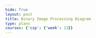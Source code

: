 ```yaml
---
hide: True
layout: post
title: Binary Image Processing Diagram
type: plans
courses: {'csp': {'week': 13}}
---
```


<html lang="en">
<head>
  <meta charset="UTF-8">
  <meta name="viewport" content="width=device-width, initial-scale=1.0">
  <title>Image Processing with JS</title>
</head>
<body>


  <div class="mxgraph" style="max-width:100%;border:1px solid transparent;" data-mxgraph="{&quot;highlight&quot;:&quot;#0000ff&quot;,&quot;nav&quot;:true,&quot;resize&quot;:true,&quot;toolbar&quot;:&quot;zoom layers tags lightbox&quot;,&quot;edit&quot;:&quot;_blank&quot;,&quot;xml&quot;:&quot;&lt;mxfile&gt;&lt;diagram id=\&quot;wbkYkKEK_YFlmMeJFoHZ\&quot; name=\&quot;Page-1\&quot;&gt;&lt;mxGraphModel dx=\&quot;871\&quot; dy=\&quot;495\&quot; grid=\&quot;1\&quot; gridSize=\&quot;10\&quot; guides=\&quot;1\&quot; tooltips=\&quot;1\&quot; connect=\&quot;1\&quot; arrows=\&quot;1\&quot; fold=\&quot;1\&quot; page=\&quot;1\&quot; pageScale=\&quot;1\&quot; pageWidth=\&quot;850\&quot; pageHeight=\&quot;1100\&quot; math=\&quot;0\&quot; shadow=\&quot;0\&quot;&gt;&lt;root&gt;&lt;mxCell id=\&quot;0\&quot;/&gt;&lt;mxCell id=\&quot;1\&quot; parent=\&quot;0\&quot;/&gt;&lt;mxCell id=\&quot;5\&quot; style=\&quot;edgeStyle=none;html=1;\&quot; edge=\&quot;1\&quot; parent=\&quot;1\&quot; source=\&quot;2\&quot; target=\&quot;4\&quot;&gt;&lt;mxGeometry relative=\&quot;1\&quot; as=\&quot;geometry\&quot;/&gt;&lt;/mxCell&gt;&lt;mxCell id=\&quot;2\&quot; value=\&quot;&amp;lt;span style=&amp;quot;border: 0px solid rgb(217, 217, 227); box-sizing: border-box; --tw-border-spacing-x: 0; --tw-border-spacing-y: 0; --tw-translate-x: 0; --tw-translate-y: 0; --tw-rotate: 0; --tw-skew-x: 0; --tw-skew-y: 0; --tw-scale-x: 1; --tw-scale-y: 1; --tw-pan-x: ; --tw-pan-y: ; --tw-pinch-zoom: ; --tw-scroll-snap-strictness: proximity; --tw-gradient-from-position: ; --tw-gradient-via-position: ; --tw-gradient-to-position: ; --tw-ordinal: ; --tw-slashed-zero: ; --tw-numeric-figure: ; --tw-numeric-spacing: ; --tw-numeric-fraction: ; --tw-ring-inset: ; --tw-ring-offset-width: 0px; --tw-ring-offset-color: #fff; --tw-ring-color: rgba(69,89,164,0.5); --tw-ring-offset-shadow: 0 0 transparent; --tw-ring-shadow: 0 0 transparent; --tw-shadow: 0 0 transparent; --tw-shadow-colored: 0 0 transparent; --tw-blur: ; --tw-brightness: ; --tw-contrast: ; --tw-grayscale: ; --tw-hue-rotate: ; --tw-invert: ; --tw-saturate: ; --tw-sepia: ; --tw-drop-shadow: ; --tw-backdrop-blur: ; --tw-backdrop-brightness: ; --tw-backdrop-contrast: ; --tw-backdrop-grayscale: ; --tw-backdrop-hue-rotate: ; --tw-backdrop-invert: ; --tw-backdrop-opacity: ; --tw-backdrop-saturate: ; --tw-backdrop-sepia: ; font-weight: 600; color: var(--tw-prose-bold); font-family: Söhne, ui-sans-serif, system-ui, -apple-system, &amp;amp;quot;Segoe UI&amp;amp;quot;, Roboto, Ubuntu, Cantarell, &amp;amp;quot;Noto Sans&amp;amp;quot;, sans-serif, &amp;amp;quot;Helvetica Neue&amp;amp;quot;, Arial, &amp;amp;quot;Apple Color Emoji&amp;amp;quot;, &amp;amp;quot;Segoe UI Emoji&amp;amp;quot;, &amp;amp;quot;Segoe UI Symbol&amp;amp;quot;, &amp;amp;quot;Noto Color Emoji&amp;amp;quot;; font-size: 16px; text-align: left;&amp;quot;&amp;gt;Load Image&amp;lt;/span&amp;gt;&amp;lt;span style=&amp;quot;caret-color: rgb(209, 213, 219); color: rgb(209, 213, 219); font-family: Söhne, ui-sans-serif, system-ui, -apple-system, &amp;amp;quot;Segoe UI&amp;amp;quot;, Roboto, Ubuntu, Cantarell, &amp;amp;quot;Noto Sans&amp;amp;quot;, sans-serif, &amp;amp;quot;Helvetica Neue&amp;amp;quot;, Arial, &amp;amp;quot;Apple Color Emoji&amp;amp;quot;, &amp;amp;quot;Segoe UI Emoji&amp;amp;quot;, &amp;amp;quot;Segoe UI Symbol&amp;amp;quot;, &amp;amp;quot;Noto Color Emoji&amp;amp;quot;; font-size: 16px; text-align: left; background-color: rgb(52, 53, 65);&amp;quot;&amp;gt;:&amp;lt;/span&amp;gt;\&quot; style=\&quot;rounded=1;whiteSpace=wrap;html=1;\&quot; vertex=\&quot;1\&quot; parent=\&quot;1\&quot;&gt;&lt;mxGeometry x=\&quot;250\&quot; y=\&quot;110\&quot; width=\&quot;120\&quot; height=\&quot;60\&quot; as=\&quot;geometry\&quot;/&gt;&lt;/mxCell&gt;&lt;mxCell id=\&quot;3\&quot; value=\&quot;User Provides link to the image\&quot; style=\&quot;whiteSpace=wrap;html=1;\&quot; vertex=\&quot;1\&quot; parent=\&quot;1\&quot;&gt;&lt;mxGeometry x=\&quot;380\&quot; y=\&quot;110\&quot; width=\&quot;120\&quot; height=\&quot;60\&quot; as=\&quot;geometry\&quot;/&gt;&lt;/mxCell&gt;&lt;mxCell id=\&quot;15\&quot; style=\&quot;edgeStyle=none;html=1;exitX=0.5;exitY=1;exitDx=0;exitDy=0;\&quot; edge=\&quot;1\&quot; parent=\&quot;1\&quot; source=\&quot;4\&quot; target=\&quot;8\&quot;&gt;&lt;mxGeometry relative=\&quot;1\&quot; as=\&quot;geometry\&quot;/&gt;&lt;/mxCell&gt;&lt;mxCell id=\&quot;16\&quot; style=\&quot;edgeStyle=none;html=1;entryX=0.5;entryY=0;entryDx=0;entryDy=0;\&quot; edge=\&quot;1\&quot; parent=\&quot;1\&quot; source=\&quot;4\&quot; target=\&quot;7\&quot;&gt;&lt;mxGeometry relative=\&quot;1\&quot; as=\&quot;geometry\&quot;/&gt;&lt;/mxCell&gt;&lt;mxCell id=\&quot;17\&quot; style=\&quot;edgeStyle=none;html=1;exitX=1;exitY=0.5;exitDx=0;exitDy=0;entryX=0.588;entryY=-0.042;entryDx=0;entryDy=0;entryPerimeter=0;\&quot; edge=\&quot;1\&quot; parent=\&quot;1\&quot; source=\&quot;4\&quot; target=\&quot;9\&quot;&gt;&lt;mxGeometry relative=\&quot;1\&quot; as=\&quot;geometry\&quot;/&gt;&lt;/mxCell&gt;&lt;mxCell id=\&quot;4\&quot; value=\&quot;Display processing options&amp;lt;br&amp;gt;\&quot; style=\&quot;rounded=1;whiteSpace=wrap;html=1;\&quot; vertex=\&quot;1\&quot; parent=\&quot;1\&quot;&gt;&lt;mxGeometry x=\&quot;250\&quot; y=\&quot;190\&quot; width=\&quot;120\&quot; height=\&quot;70\&quot; as=\&quot;geometry\&quot;/&gt;&lt;/mxCell&gt;&lt;mxCell id=\&quot;6\&quot; value=\&quot;Process image to binary, reverse hex code, and the original image\&quot; style=\&quot;whiteSpace=wrap;html=1;\&quot; vertex=\&quot;1\&quot; parent=\&quot;1\&quot;&gt;&lt;mxGeometry x=\&quot;380\&quot; y=\&quot;180\&quot; width=\&quot;120\&quot; height=\&quot;60\&quot; as=\&quot;geometry\&quot;/&gt;&lt;/mxCell&gt;&lt;mxCell id=\&quot;18\&quot; style=\&quot;edgeStyle=none;html=1;\&quot; edge=\&quot;1\&quot; parent=\&quot;1\&quot; source=\&quot;7\&quot; target=\&quot;10\&quot;&gt;&lt;mxGeometry relative=\&quot;1\&quot; as=\&quot;geometry\&quot;/&gt;&lt;/mxCell&gt;&lt;mxCell id=\&quot;7\&quot; value=\&quot;Binary&amp;lt;br&amp;gt;\&quot; style=\&quot;rounded=1;whiteSpace=wrap;html=1;\&quot; vertex=\&quot;1\&quot; parent=\&quot;1\&quot;&gt;&lt;mxGeometry x=\&quot;60\&quot; y=\&quot;280\&quot; width=\&quot;120\&quot; height=\&quot;60\&quot; as=\&quot;geometry\&quot;/&gt;&lt;/mxCell&gt;&lt;mxCell id=\&quot;19\&quot; style=\&quot;edgeStyle=none;html=1;\&quot; edge=\&quot;1\&quot; parent=\&quot;1\&quot; source=\&quot;8\&quot; target=\&quot;11\&quot;&gt;&lt;mxGeometry relative=\&quot;1\&quot; as=\&quot;geometry\&quot;/&gt;&lt;/mxCell&gt;&lt;mxCell id=\&quot;8\&quot; value=\&quot;Reverse Hex Code\&quot; style=\&quot;rounded=1;whiteSpace=wrap;html=1;\&quot; vertex=\&quot;1\&quot; parent=\&quot;1\&quot;&gt;&lt;mxGeometry x=\&quot;240\&quot; y=\&quot;270\&quot; width=\&quot;120\&quot; height=\&quot;60\&quot; as=\&quot;geometry\&quot;/&gt;&lt;/mxCell&gt;&lt;mxCell id=\&quot;20\&quot; style=\&quot;edgeStyle=none;html=1;\&quot; edge=\&quot;1\&quot; parent=\&quot;1\&quot; source=\&quot;9\&quot; target=\&quot;14\&quot;&gt;&lt;mxGeometry relative=\&quot;1\&quot; as=\&quot;geometry\&quot;/&gt;&lt;/mxCell&gt;&lt;mxCell id=\&quot;9\&quot; value=\&quot;Show original image\&quot; style=\&quot;rounded=1;whiteSpace=wrap;html=1;\&quot; vertex=\&quot;1\&quot; parent=\&quot;1\&quot;&gt;&lt;mxGeometry x=\&quot;400\&quot; y=\&quot;270\&quot; width=\&quot;120\&quot; height=\&quot;60\&quot; as=\&quot;geometry\&quot;/&gt;&lt;/mxCell&gt;&lt;mxCell id=\&quot;10\&quot; value=\&quot;&amp;lt;span style=&amp;quot;caret-color: rgb(209, 213, 219); color: rgb(209, 213, 219); font-family: Söhne, ui-sans-serif, system-ui, -apple-system, &amp;amp;quot;Segoe UI&amp;amp;quot;, Roboto, Ubuntu, Cantarell, &amp;amp;quot;Noto Sans&amp;amp;quot;, sans-serif, &amp;amp;quot;Helvetica Neue&amp;amp;quot;, Arial, &amp;amp;quot;Apple Color Emoji&amp;amp;quot;, &amp;amp;quot;Segoe UI Emoji&amp;amp;quot;, &amp;amp;quot;Segoe UI Symbol&amp;amp;quot;, &amp;amp;quot;Noto Color Emoji&amp;amp;quot;; font-size: 16px; text-align: left; background-color: rgb(2, 2, 3);&amp;quot;&amp;gt;processed into a binary (black and white) format based on a brightness threshold.&amp;lt;/span&amp;gt;\&quot; style=\&quot;rounded=1;whiteSpace=wrap;html=1;\&quot; vertex=\&quot;1\&quot; parent=\&quot;1\&quot;&gt;&lt;mxGeometry x=\&quot;50\&quot; y=\&quot;380\&quot; width=\&quot;120\&quot; height=\&quot;170\&quot; as=\&quot;geometry\&quot;/&gt;&lt;/mxCell&gt;&lt;mxCell id=\&quot;11\&quot; value=\&quot;&amp;lt;span style=&amp;quot;caret-color: rgb(209, 213, 219); color: rgb(209, 213, 219); font-family: Söhne, ui-sans-serif, system-ui, -apple-system, &amp;amp;quot;Segoe UI&amp;amp;quot;, Roboto, Ubuntu, Cantarell, &amp;amp;quot;Noto Sans&amp;amp;quot;, sans-serif, &amp;amp;quot;Helvetica Neue&amp;amp;quot;, Arial, &amp;amp;quot;Apple Color Emoji&amp;amp;quot;, &amp;amp;quot;Segoe UI Emoji&amp;amp;quot;, &amp;amp;quot;Segoe UI Symbol&amp;amp;quot;, &amp;amp;quot;Noto Color Emoji&amp;amp;quot;; font-size: 16px; font-style: normal; font-variant-caps: normal; font-weight: 400; letter-spacing: normal; text-align: left; text-indent: 0px; text-transform: none; word-spacing: 0px; -webkit-text-stroke-width: 0px; text-decoration: none; float: none; display: inline !important; background-color: rgb(33, 33, 41);&amp;quot;&amp;gt; inverts the colors of the image on the canvas. This is done by subtracting each color component (red, green, blue) from 255,&amp;lt;/span&amp;gt;\&quot; style=\&quot;rounded=1;whiteSpace=wrap;html=1;labelBackgroundColor=#020203;\&quot; vertex=\&quot;1\&quot; parent=\&quot;1\&quot;&gt;&lt;mxGeometry x=\&quot;240\&quot; y=\&quot;380\&quot; width=\&quot;140\&quot; height=\&quot;180\&quot; as=\&quot;geometry\&quot;/&gt;&lt;/mxCell&gt;&lt;mxCell id=\&quot;14\&quot; value=\&quot;&amp;lt;span style=&amp;quot;caret-color: rgb(209, 213, 219); color: rgb(209, 213, 219); font-family: Söhne, ui-sans-serif, system-ui, -apple-system, &amp;amp;quot;Segoe UI&amp;amp;quot;, Roboto, Ubuntu, Cantarell, &amp;amp;quot;Noto Sans&amp;amp;quot;, sans-serif, &amp;amp;quot;Helvetica Neue&amp;amp;quot;, Arial, &amp;amp;quot;Apple Color Emoji&amp;amp;quot;, &amp;amp;quot;Segoe UI Emoji&amp;amp;quot;, &amp;amp;quot;Segoe UI Symbol&amp;amp;quot;, &amp;amp;quot;Noto Color Emoji&amp;amp;quot;; font-size: 16px; font-style: normal; font-variant-caps: normal; font-weight: 400; letter-spacing: normal; text-align: left; text-indent: 0px; text-transform: none; word-spacing: 0px; -webkit-text-stroke-width: 0px; text-decoration: none; float: none; display: inline !important; background-color: rgb(0, 0, 0);&amp;quot;&amp;gt;allows the user to revert back to the original image before any processing was applied.&amp;lt;/span&amp;gt;\&quot; style=\&quot;rounded=1;whiteSpace=wrap;html=1;labelBackgroundColor=#212129;\&quot; vertex=\&quot;1\&quot; parent=\&quot;1\&quot;&gt;&lt;mxGeometry x=\&quot;420\&quot; y=\&quot;360\&quot; width=\&quot;120\&quot; height=\&quot;180\&quot; as=\&quot;geometry\&quot;/&gt;&lt;/mxCell&gt;&lt;/root&gt;&lt;/mxGraphModel&gt;&lt;/diagram&gt;&lt;/mxfile&gt;&quot;}"></div>
<script type="text/javascript" src="https://viewer.diagrams.net/js/viewer-static.min.js"></script>

 
</body>
</html>
